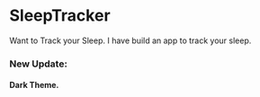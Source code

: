 # SleepTracker
Want to Track your Sleep.
I have build an app to track your sleep.

### New Update:
#### Dark Theme.

